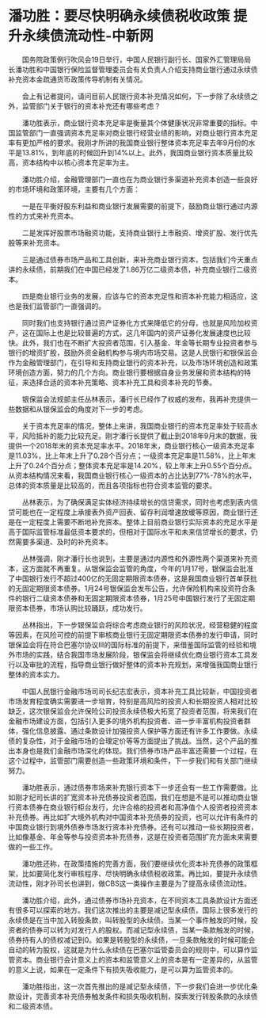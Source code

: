 # 潘功胜：要尽快明确永续债税收政策 提升永续债流动性-中新网

　　国务院政策例行吹风会19日举行，中国人民银行副行长、国家外汇管理局局长潘功胜和中国银行保险监督管理委员会有关负责人介绍支持商业银行通过永续债补充资本金疏通货币政策传导机制有关情况。


　　会上有记者提问，请问目前人民银行资本补充情况如何，下一步除了永续债之外，监管部门关于银行的资本补充还有哪些考虑？

　　潘功胜表示，商业银行资本充足率是衡量其个体健康状况非常重要的指标。中国监管部门一直强调资本充足率对商业银行经营业绩的影响，对商业银行资本充足率有更加严格的要求。我刚才所讲的我国商业银行整体资本充足率去年9月份的水平是13.81%，到年底的时候回升到14%以上。此外，我国商业银行资本质量比较高，资本结构中以核心资本充足率为主。

　　潘功胜介绍，金融管理部门一直也在为商业银行多渠道补充资本创造一些良好的市场环境和政策环境，主要有几个方面：

　　一是在平衡好股东利益和商业银行发展需要的前提下，鼓励商业银行通过内源性的方式来补充资本。

　　二是发挥好股票市场融资功能，支持商业银行上市融资、增资扩股、发行优先股等来补充资本。

　　三是通过债券市场产品和工具创新，来补充商业银行资本，包括我们今天重点讲的永续债，前期我们在中国已经发了1.86万亿二级资本债，补充商业银行二级资本。

　　四是商业银行业务的发展，应该与它的资本充足性和资本补充能力相适应，这也是我们监管部门一直强调的。

　　同时我们也支持银行通过资产证券化方式来降低它的分母，也就是风险加权资产，这在国际上也是比较普遍的方式，这几年国内的资产证券化发展速度也比较快。此外，我们也在不断扩大投资者范围，引入基金、年金等长期专业投资者参与银行的增资扩股，鼓励外资金融机构参与境内市场交易。这是人民银行和银保监会作为金融管理部门，在引导和支持商业银行的资本补充，以及市场环境创造和政策环境创造方面，努力的几个方向。商业银行要根据自身业务发展和资本结构的特征，来选择合适的资本补充策略、资本补充工具和资本补充的节奏。

　　银保监会法规部主任丛林表示，潘行长已经作了权威的发布，我再补充提供一些数据和从银保监会的角度对下一步的考虑。

　　关于资本充足率的情况，整体上来讲，我国商业银行的资本充足率处于较高水平，风险抵补的能力比较充足。刚才潘行长提供了截止到2018年9月末的数据，我提供一个2018年末的资本充足率水平。2018年末，商业银行核心一级资本充足率是11.03%，比上年末上升了0.28个百分点；一级资本充足率是11.58%，比上年末上升了0.24个百分点；整体资本充足率是14.20%，较上年末上升0.55个百分点。从资本结构情况来看，我国商业银行核心一级资本的占比达到77%-78%的水平，总体的资本质量是比较高的，而且各项指标也符合资本监管的要求。

　　丛林表示，为了确保满足实体经济持续增长的信贷需求，同时也考虑到表内信贷可能也在一定程度上承接表外资产回表、留存利润增速放缓等原因，商业银行还是在一定程度上需要不断地补充资本。整体上目前商业银行实际资本的充足水平是高于国际监管标准最低资本要求的，但相对于国际水平和未来信贷增长的要求，仍然需要多渠道、及时的补充资本。

　　丛林强调，刚才潘行长也说到，主要是通过内源性和外源性两个渠道来补充资本，这方面就不再重复。从银保监会监管的角度，今年的1月17号，银保监会批准了中国银行发行不超过400亿的无固定期限资本债券，这是我国商业银行首单获批的无固定期限资本债券。1月24号银保监会发布公告，允许保险机构来投资符合条件的银行二级资本债券和无固定期限资本债券，1月25号中国银行发行了无固定期限资本债券，市场认购比较踊跃，成功发行。

　　丛林指出，下一步银保监会将综合考虑商业银行的风险状况，经营稳健的程度等因素，在风险可控的前提下审核商业银行无固定期限资本债券的发行申请，同时银保监会将在符合巴塞尔协议III的国际标准的前提下，来借鉴国际监管的经验和境外市场的实践，结合我国市场发展阶段，银保监会将继续优化商业银行资本工具发行以及审批的流程，指导商业银行做好整体的资本补充规划，来增强我国商业银行整体的资本实力。

　　中国人民银行金融市场司司长纪志宏表示，资本补充工具比较新，中国投资者市场发育程度确实需要进一步培育，特别是高风险的投资人和长期投资人相对比较缺乏，这次银保监会允许保险公司投资永续债极大拓宽了投资者范围，将来我们在金融市场建设方面，包括引入更多的境外机构投资者、进一步丰富机构投资者群体，强化信息披露、通过条款设计加强投资人保护等方面还有许多工作要做。永续债的复杂性，对于金融市场的合理定价等等方面提出了挑战。当然，这个产品的推出本身也是我们金融市场深化的体现。我们债券市场产品丰富还需要一个过程，在这个过程中，监管部门需要创造一些政策环境和条件，下一步我们和有关部门继续努力。

　　潘功胜表示，通过债券市场来补充银行资本下一步还会有一些工作需要做。比如刚才纪司长讲的扩宽资本补充债券投资者范围，我们在想是不是可以推动商业银行资本债券在商业银行柜台发行，允许合格的投资者和高净值个人投资者投资资本补充债券。再比如扩大境外机构对中国资本补充债券的投资，也可以允许有条件的中国商业银行到境外债券市场发行资本补充债券。还有可以推动一些长期投资者，比如像基金、年金等参与投资资本补充债券，这是在投资者范围扩充方面未来需要做的一些工作。

　　潘功胜还称，在政策措施的完善方面，我们要继续优化资本补充债券的政策框架，比如要简化发行审核程序、尽快明确永续债税收政策。再比如，要提升永续债流动性，刚才孙司长也讲到，做CBS这一类操作主要是为了提高永续债流动性。

　　潘功胜介绍，此外，通过债券市场补充资本，在不同资本工具条款设计方面还有很多可以探索的地方。我们这次推出的主要是减记型永续债，国际上很多发行的永续债是在当中加入转股条款，叫转股型的永续债。当某一个事件触发的时候，投资者的债券可以转为对发行人的股权。而减记型永续债，当某一条款触发的时候，债券持有人的债权减记到0。如果是转股型的永续债，一旦条款触发的时候可能会自动的转为股权，这就是为什么永续债在巴塞尔监管委员会的规则中，可以算作监管资本。商业银行会计意义上的资本和监管意义上的资本是有一定差异的，从监管的意义上说，如果在一定条件下有损失吸收能力，是可以算为监管资本的。

　　潘功胜指出，这一次首先推出的是减记型永续债，下一步我们会进一步优化条款设计，完善资本补充债券触发条件和损失吸收机制，探索发行转股条款的永续债和二级资本债。
